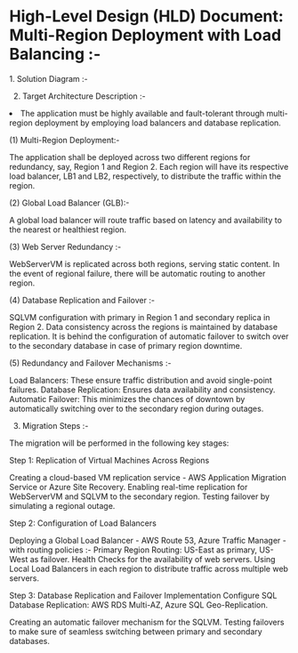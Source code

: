 <h1>High-Level Design (HLD) Document: Multi-Region Deployment with Load Balancing :- </h1>
1. Solution Diagram :-

2. Target Architecture Description :-
<li>The application must be highly available and fault-tolerant through multi-region deployment by employing load balancers and database replication.</li>

(1) Multi-Region Deployment:-

The application shall be deployed across two different regions for redundancy, say, Region 1 and Region 2.
Each region will have its respective load balancer, LB1 and LB2, respectively, to distribute the traffic within the region.

(2) Global Load Balancer (GLB):-

A global load balancer will route traffic based on latency and availability to the nearest or healthiest region.

(3) Web Server Redundancy :-

WebServerVM is replicated across both regions, serving static content.
In the event of regional failure, there will be automatic routing to another region.

(4) Database Replication and Failover :-

SQLVM configuration with primary in Region 1 and secondary replica in Region 2.
Data consistency across the regions is maintained by database replication.
It is behind the configuration of automatic failover to switch over to the secondary database in case of primary region downtime.

(5) Redundancy and Failover Mechanisms :-

Load Balancers: These ensure traffic distribution and avoid single-point failures.
Database Replication: Ensures data availability and consistency.
Automatic Failover: This minimizes the chances of downtown by automatically switching over to the secondary region during outages. 

3. Migration Steps :-

The migration will be performed in the following key stages:

Step 1: Replication of Virtual Machines Across Regions

Creating a cloud-based VM replication service - AWS Application Migration Service or Azure Site Recovery.
Enabling real-time replication for WebServerVM and SQLVM to the secondary region.
Testing failover by simulating a regional outage.

Step 2: Configuration of Load Balancers

Deploying a Global Load Balancer - AWS Route 53, Azure Traffic Manager - with routing policies :-
	Primary Region Routing: US-East as primary, US-West as failover. 
	Health Checks for the availability of web servers. 
Using Local Load Balancers in each region to distribute traffic across multiple web servers. 

Step 3: Database Replication and Failover Implementation Configure SQL Database Replication: AWS RDS Multi-AZ, Azure SQL Geo-Replication. 

Creating an automatic failover mechanism for the SQLVM. 
Testing failovers to make sure of seamless switching between primary and secondary databases.
